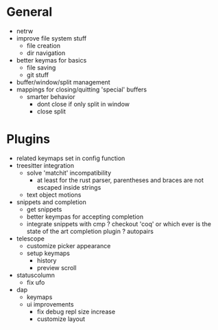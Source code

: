 # General
- netrw
- improve file system stuff
    + file creation
    + dir navigation
- better keymas for basics
    - file saving
    - git stuff
- buffer/window/split management
- mappings for closing/quitting 'special' buffers
    - smarter behavior
        * dont close if only split in window
        * close split
# Plugins
- related keymaps set in config function
- treesitter integration
    - solve 'matchit' incompatibility
        * at least for the rust parser, parentheses and braces are not escaped inside strings
    - text object motions
- snippets and completion
    - get snippets
    - better keympas for accepting completion
    - integrate snippets with cmp
    ? checkout 'coq' or which ever is the state of the art completion plugin
? autopairs
- telescope
    - customize picker appearance
    - setup keymaps
        + history
        + preview scroll
- statuscolumn
    - fix ufo
- dap
    - keymaps
    - ui improvements
        * fix debug repl size increase
        * customize layout
